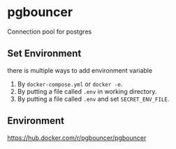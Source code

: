 # pgbouncer

Connection pool for postgres

## Set Environment

there is multiple ways to add environment variable

1. By `docker-compose.yml` or `docker -e`.
2. By putting a file called `.env` in working directory.
3. By putting a file called `.env` and set `SECRET_ENV_FILE`.

## Environment

https://hub.docker.com/r/pgbouncer/pgbouncer
